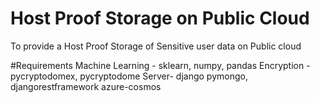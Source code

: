 # Host Proof Storage on Public Cloud
 To provide a Host Proof Storage of Sensitive user data on Public cloud 

#Requirements
Machine Learning - sklearn, numpy, pandas
Encryption - pycryptodomex, pycryptodome
Server- django
pymongo, djangorestframework
azure-cosmos